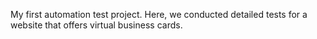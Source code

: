 My first automation test project. Here, we conducted detailed tests for a website that offers virtual business cards.
